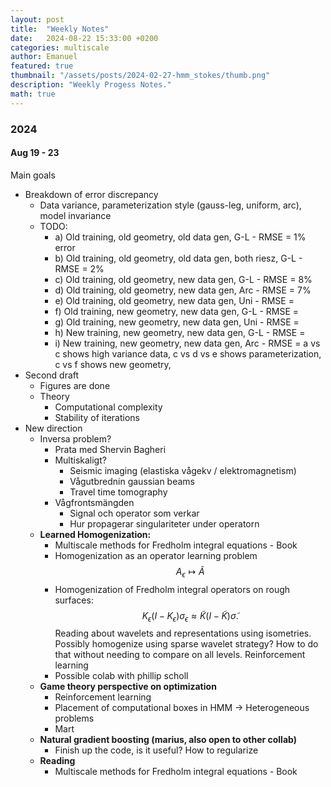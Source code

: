 ```yaml
---
layout: post
title:  "Weekly Notes"
date:   2024-08-22 15:33:00 +0200
categories: multiscale
author: Emanuel
featured: true
thumbnail: "/assets/posts/2024-02-27-hmm_stokes/thumb.png"
description: "Weekly Progess Notes."
math: true
---
```



### 2024

#### Aug 19 - 23

Main goals
* Breakdown of error discrepancy
   * Data variance, parameterization style (gauss-leg, uniform, arc), model invariance
   * TODO:
     * a) Old training, old geometry, old data gen, G-L - RMSE = 1% error
     * b) Old training, old geometry, old data gen, both riesz, G-L - RMSE = 2%
     * c) Old training, old geometry, new data gen, G-L - RMSE = 8%
     * d) Old training, old geometry, new data gen, Arc - RMSE = 7%
     * e) Old training, old geometry, new data gen, Uni - RMSE = 
     * f) Old training, new geometry, new data gen, G-L - RMSE = 
     * g) Old training, new geometry, new data gen, Uni - RMSE = 
     * h) New training, new geometry, new data gen, G-L - RMSE = 
     * i) New training, new geometry, new data gen, Arc - RMSE = 
    a vs c shows high variance data, c vs d vs e shows parameterization, c vs f shows new geometry,  
* Second draft
   * Figures are done 
   * Theory
      * Computational complexity
      * Stability of iterations
* New direction
    * Inversa problem? 
      * Prata med Shervin Bagheri
      * Multiskaligt? 
        * Seismic imaging (elastiska vågekv / elektromagnetism)
        * Vågutbrednin gaussian beams
        * Travel time tomography
      * Vågfrontsmängden
        * Signal och operator som verkar
        * Hur propagerar singulariteter under operatorn
    * <b> Learned Homogenization:</b> 
      * Multiscale methods for Fredholm integral equations - Book
      * Homogenization as an operator learning problem $$A_\epsilon \mapsto \tilde A$$
      * Homogenization of Fredholm integral operators on rough surfaces: $$K_\epsilon (I - K_\epsilon)\sigma_\epsilon \approx \tilde K(I - \tilde K)\tilde\sigma.$$ Reading about wavelets and representations using isometries. Possibly homogenize using sparse wavelet strategy? How to do that without needing to compare on all levels. Reinforcement learning
      * Possible colab with phillip scholl
    * <b> Game theory perspective on optimization </b> 
      * Reinforcement learning
      * Placement of computational boxes in HMM -> Heterogeneous problems
      * Mart
    * <b> Natural gradient boosting (marius, also open to other collab) </b>
      * Finish up the code, is it useful? How to regularize
    * <b> Reading </b>
      * Multiscale methods for Fredholm integral equations - Book

